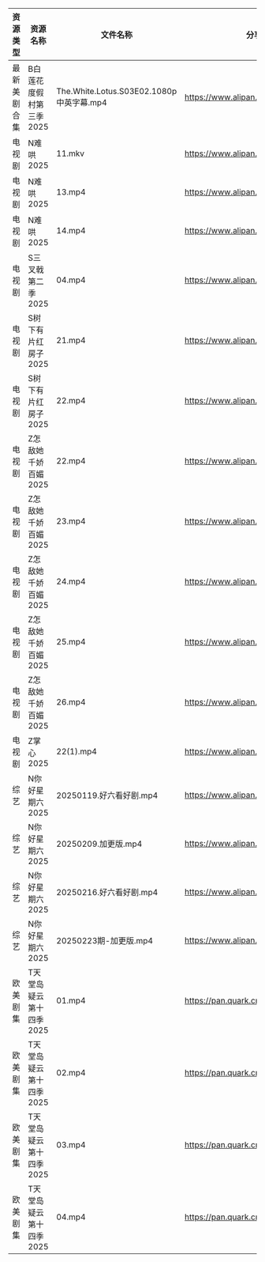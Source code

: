 | 资源类型   | 资源名称           | 文件名称                                 | 分享链接                                 | 更新时间                |
| ------ | -------------- | ------------------------------------ | ------------------------------------ | ------------------- |
| 最新美剧合集 | B白莲花度假村第三季2025 | The.White.Lotus.S03E02.1080p中英字幕.mp4 | https://www.alipan.com/s/MAyXVUFKTrn | 2025-02-24 16:05:20 |
| 电视剧    | N难哄2025        | 11.mkv                               | https://www.alipan.com/s/ekVkAgxzkyz | 2025-02-24 12:06:30 |
| 电视剧    | N难哄2025        | 13.mp4                               | https://www.alipan.com/s/ekVkAgxzkyz | 2025-02-24 14:06:30 |
| 电视剧    | N难哄2025        | 14.mp4                               | https://www.alipan.com/s/ekVkAgxzkyz | 2025-02-24 14:06:29 |
| 电视剧    | S三叉戟第二季2025    | 04.mp4                               | https://www.alipan.com/s/B3ebm9HbnkE | 2025-02-24 07:54:05 |
| 电视剧    | S树下有片红房子2025   | 21.mp4                               | https://www.alipan.com/s/jhHNDAoNcay | 2025-02-24 19:07:07 |
| 电视剧    | S树下有片红房子2025   | 22.mp4                               | https://www.alipan.com/s/jhHNDAoNcay | 2025-02-24 19:07:06 |
| 电视剧    | Z怎敌她千娇百媚2025   | 22.mp4                               | https://www.alipan.com/s/hhnFfpbzUdn | 2025-02-24 10:07:31 |
| 电视剧    | Z怎敌她千娇百媚2025   | 23.mp4                               | https://www.alipan.com/s/hhnFfpbzUdn | 2025-02-24 10:07:31 |
| 电视剧    | Z怎敌她千娇百媚2025   | 24.mp4                               | https://www.alipan.com/s/hhnFfpbzUdn | 2025-02-24 10:07:31 |
| 电视剧    | Z怎敌她千娇百媚2025   | 25.mp4                               | https://www.alipan.com/s/hhnFfpbzUdn | 2025-02-24 10:07:31 |
| 电视剧    | Z怎敌她千娇百媚2025   | 26.mp4                               | https://www.alipan.com/s/hhnFfpbzUdn | 2025-02-24 10:07:31 |
| 电视剧    | Z掌心2025        | 22(1).mp4                            | https://www.alipan.com/s/6ntsFQxh6Eo | 2025-02-24 12:07:31 |
| 综艺     | N你好星期六2025     | 20250119.好六看好剧.mp4                   | https://www.alipan.com/s/nvuMvPrHLGa | 2025-02-24 15:54:05 |
| 综艺     | N你好星期六2025     | 20250209.加更版.mp4                     | https://www.alipan.com/s/nvuMvPrHLGa | 2025-02-24 15:54:05 |
| 综艺     | N你好星期六2025     | 20250216.好六看好剧.mp4                   | https://www.alipan.com/s/nvuMvPrHLGa | 2025-02-24 15:54:05 |
| 综艺     | N你好星期六2025     | 20250223期-加更版.mp4                    | https://www.alipan.com/s/nvuMvPrHLGa | 2025-02-24 15:54:05 |
| 欧美剧集   | T天堂岛疑云第十四季2025 | 01.mp4                               | https://pan.quark.cn/s/ddea77c59e52  | 2025-02-24 15:45:48 |
| 欧美剧集   | T天堂岛疑云第十四季2025 | 02.mp4                               | https://pan.quark.cn/s/ddea77c59e52  | 2025-02-24 15:45:50 |
| 欧美剧集   | T天堂岛疑云第十四季2025 | 03.mp4                               | https://pan.quark.cn/s/ddea77c59e52  | 2025-02-24 15:45:53 |
| 欧美剧集   | T天堂岛疑云第十四季2025 | 04.mp4                               | https://pan.quark.cn/s/ddea77c59e52  | 2025-02-24 15:45:55 |
